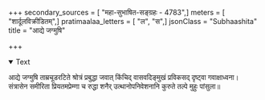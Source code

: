 +++
secondary_sources = [ "महा-सुभाषित-सङ्ग्रहः - 4783",]
meters = [ "शार्दूलविक्रीडितम्",]
pratimaalaa_letters = [ "ल", "स",]
jsonClass = "Subhaashita"
title = "आद्ये जग्मुषि"

+++

<details open><summary>Text</summary>

आद्ये जग्मुषि ताम्रचूडरटिते श्रोत्रं प्रबुद्धा जवात् किंचिद् वासवदिङ्मुखं प्रविकसद् दृष्ट्वा गवाक्षाध्वना।  
संत्रासेन समीरिता प्रियतमप्रेम्णा च रुद्धा शनैर् उत्थानोपनिवेशनानि कुरुते तल्पे मुहुः पांसुला॥
</details>
